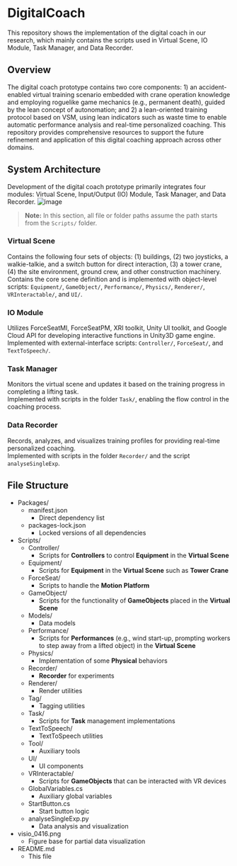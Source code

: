 # DigitalCoach

This repository shows the implementation of the digital coach in our research, which mainly contains the scripts used in Virtual Scene, IO Module, Task Manager, and Data Recorder.

## Overview
The digital coach prototype contains two core components: 1) an accident-enabled virtual training scenario embedded with crane operation knowledge and employing roguelike game mechanics (e.g., permanent death), guided by the lean concept of autonomation; and 2) a lean-oriented training protocol based on VSM, using lean indicators such as waste time to enable automatic performance analysis and real-time personalized coaching. This repository provides comprehensive resources to support the future refinement and application of this digital coaching approach across other domains.
## System Architecture
Development of the digital coach prototype primarily integrates four modules: Virtual Scene, Input/Output (IO) Module, Task Manager, and Data Recorder. 
![image](https://github.com/user-attachments/assets/49df488c-1bec-43df-9ccb-fdee4f1e2ba7)
> **Note:** In this section, all file or folder paths assume the path starts from the `Scripts/` folder.
### Virtual Scene
Contains the following four sets of objects: (1) buildings, (2) two joysticks, a walkie-talkie, and a switch button for direct interaction, (3) a tower crane, (4) the site environment, ground crew, and other construction machinery.\
Contains the core scene definition and is implemented with object-level scripts: `Equipment/`, `GameObject/`, `Performance/`, `Physics/`, `Renderer/`, `VRInteractable/`, and `UI/`.
### IO Module
Utilizes ForceSeatMI, ForceSeatPM, XRI toolkit, Unity UI toolkit, and Google Cloud API for developing interactive functions in Unity3D game engine.\
Implemented with external-interface scripts: `Controller/`, `ForceSeat/`, and `TextToSpeech/`.
### Task Manager
Monitors the virtual scene and updates it based on the training progress in completing a lifting task.\
Implemented with scripts in the folder `Task/`, enabling the flow control in the coaching process.
### Data Recorder
Records, analyzes, and visualizes training profiles for providing real-time personalized coaching.\
Implemented with scripts in the folder `Recorder/` and the script `analyseSingleExp`.
## File Structure

- Packages/
  - manifest.json  
    - Direct dependency list  
  - packages-lock.json  
    - Locked versions of all dependencies  
- Scripts/
  - Controller/  
    - Scripts for **Controllers** to control **Equipment** in the **Virtual Scene**  
  - Equipment/  
    - Scripts for **Equipment** in the **Virtual Scene** such as **Tower Crane**  
  - ForceSeat/  
    - Scripts to handle the **Motion Platform**  
  - GameObject/  
    - Scripts for the functionality of **GameObjects** placed in the **Virtual Scene**  
  - Models/  
    - Data models  
  - Performance/  
    - Scripts for **Performances** (e.g., wind start-up, prompting workers to step away from a lifted object) in the **Virtual Scene**  
  - Physics/  
    - Implementation of some **Physical** behaviors  
  - Recorder/  
    - **Recorder** for experiments  
  - Renderer/  
    - Render utilities  
  - Tag/  
    - Tagging utilities  
  - Task/  
    - Scripts for **Task** management implementations  
  - TextToSpeech/  
    - TextToSpeech utilities  
  - Tool/  
    - Auxiliary tools  
  - UI/  
    - UI components  
  - VRInteractable/  
    - Scripts for **GameObjects** that can be interacted with VR devices  
  - GlobalVariables.cs  
    - Auxiliary global variables  
  - StartButton.cs  
    - Start button logic
  - analyseSingleExp.py
    - Data analysis and visualization
- visio_0416.png  
  - Figure base for partial data visualization
- README.md  
  - This file
